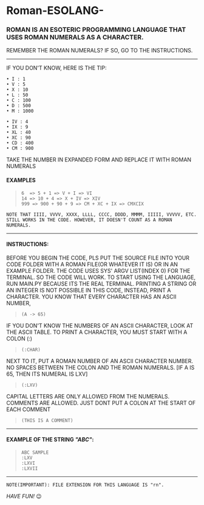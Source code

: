 # Roman-ESOLANG-
### **ROMAN** IS AN __ESOTERIC PROGRAMMING LANGUAGE__ THAT USES ROMAN NUMERALS AS A CHARACTER.
REMEMBER THE ROMAN NUMERALS? IF SO, GO TO THE INSTRUCTIONS.

<hr>

IF YOU DON'T KNOW, HERE IS THE TIP:

    • I : 1
    • V : 5
    • X : 10
    • L : 50
    • C : 100
    • D : 500
    • M : 1000

    • IV : 4
    • IX : 9
    • XL : 40
    • XC : 90
    • CD : 400
    • CM : 900

TAKE THE NUMBER IN EXPANDED FORM AND REPLACE IT WITH ROMAN NUMERALS

#### **EXAMPLES**

>     6  => 5 + 1 => V + I => VI
>     14 => 10 + 4 => X + IV => XIV
>     999 => 900 + 90 + 9 => CM + XC + IX => CMXCIX

` NOTE THAT IIII, VVVV, XXXX, LLLL, CCCC, DDDD, MMMM, IIIII, VVVVV, ETC. STILL WORKS IN THE CODE. HOWEVER, IT DOESN'T COUNT AS A ROMAN NUMERALS. `
<hr>

#### **INSTRUCTIONS:**

BEFORE YOU BEGIN THE CODE, PLS PUT THE SOURCE FILE INTO YOUR CODE FOLDER WITH A ROMAN FILE(OR WHATEVER IT IS) OR IN AN EXAMPLE FOLDER.
THE CODE USES SYS' ARGV LIST(INDEX 0) FOR THE TERMINAL. SO THE CODE WILL WORK.
TO START USING THE LANGUAGE, RUN MAIN.PY BECAUSE ITS THE REAL TERMINAL.
PRINTING A STRING OR AN INTEGER IS NOT POSSIBLE IN THIS CODE, INSTEAD, PRINT A CHARACTER.
YOU KNOW THAT EVERY CHARACTER HAS AN ASCII NUMBER,

>     (A -> 65)

IF YOU DON'T KNOW THE NUMBERS OF AN ASCII CHARACTER, LOOK AT THE ASCII TABLE.
TO PRINT A CHARACTER, YOU MUST START WITH A COLON (:)

>     (:CHAR)

NEXT TO IT, PUT A ROMAN NUMBER OF AN ASCII CHARACTER NUMBER. NO SPACES BETWEEN THE COLON AND THE ROMAN NUMERALS.
[IF A IS 65, THEN ITS NUMERAL IS LXV]

>     (:LXV)

CAPITAL LETTERS ARE ONLY ALLOWED FROM THE NUMERALS.
COMMENTS ARE ALLOWED. JUST DONT PUT A COLON AT THE START OF EACH COMMENT

>     (THIS IS A COMMENT)

<hr>

#### EXAMPLE OF THE STRING *"ABC"*:

>     ABC SAMPLE
>     :LXV
>     :LXVI
>     :LXVII
<hr>

`NOTE(IMPORTANT): FILE EXTENSION FOR THIS LANGUAGE IS "rn".`

*HAVE FUN!* :wink:
